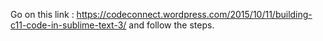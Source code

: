 Go on this link : https://codeconnect.wordpress.com/2015/10/11/building-c11-code-in-sublime-text-3/
and follow the steps.

